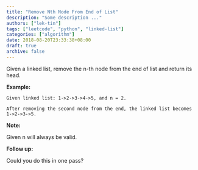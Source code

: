 ```yaml
---
title: "Remove Nth Node From End of List"
description: "Some description ..."
authors: ["lek-tin"]
tags: ["leetcode", "python", "linked-list"]
categories: ["algorithm"]
date: 2018-08-20T23:33:38+08:00
draft: true
archive: false
---
```

Given a linked list, remove the n-th node from the end of list and return its head.

**Example:**
```
Given linked list: 1->2->3->4->5, and n = 2.

After removing the second node from the end, the linked list becomes 1->2->3->5.
```
**Note:**

Given n will always be valid.

**Follow up:**

Could you do this in one pass?